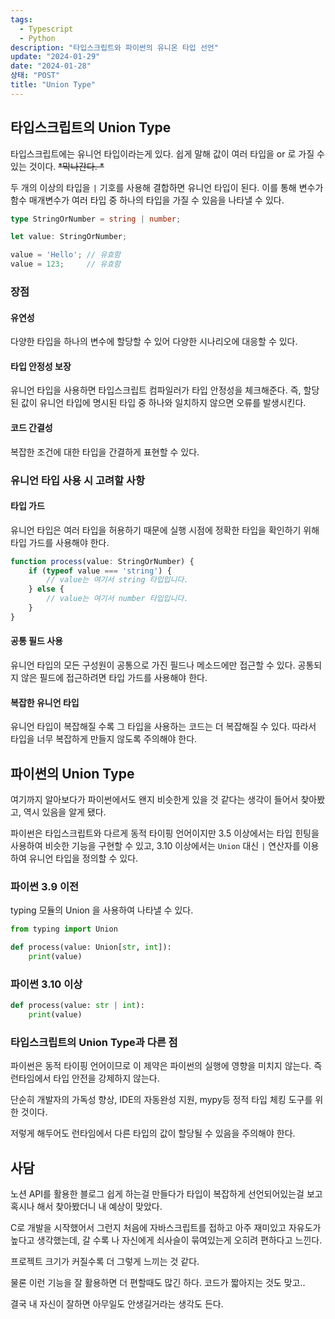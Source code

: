 ```yaml
---
tags:
  - Typescript
  - Python
description: "타입스크립트와 파이썬의 유니온 타입 선언"
update: "2024-01-29"
date: "2024-01-28"
상태: "POST"
title: "Union Type"
---
```

## 타입스크립트의 Union Type

타입스크립트에는 유니언 타입이라는게 있다. 쉽게 말해 값이 여러 타입을 or 로 가질 수 있는 것이다. ~~*막나간다. *~~

두 개의 이상의 타입을 `|` 기호를 사용해 결합하면 유니언 타입이 된다. 이를 통해 변수가 함수 매개변수가 여러 타입 중 하나의 타입을 가질 수 있음을 나타낼 수 있다. 

```typescript
type StringOrNumber = string | number;

let value: StringOrNumber;

value = 'Hello'; // 유효함
value = 123;     // 유효함
```

### 장점

#### 유연성

다양한 타입을 하나의 변수에 할당할 수 있어 다양한 시나리오에 대응할 수 있다. 

#### 타입 안정성 보장

유니언 타입을 사용하면 타입스크립트 컴파일러가 타입 안정성을 체크해준다. 즉, 할당된 값이 유니언 타입에 명시된 타입 중 하나와 일치하지 않으면 오류를 발생시킨다. 

#### 코드 간결성

복잡한 조건에 대한 타입을 간결하게 표현할 수 있다. 

### 유니언 타입 사용 시 고려할 사항

#### 타입 가드

유니언 타입은 여러 타입을 허용하기 때문에 실행 시점에 정확한 타입을 확인하기 위해 타입 가드를 사용해야 한다. 

```typescript
function process(value: StringOrNumber) {
    if (typeof value === 'string') {
        // value는 여기서 string 타입입니다.
    } else {
        // value는 여기서 number 타입입니다.
    }
}
```

#### 공통 필드 사용

유니언 타입의 모든 구성원이 공통으로 가진 필드나 메소드에만 접근할 수 있다. 공통되지 않은 필드에 접근하려면 타입 가드를 사용해야 한다. 

#### 복잡한 유니언 타입

유니언 타입이 복잡해질 수록 그 타입을 사용하는 코드는 더 복잡해질 수 있다. 따라서 타입을 너무 복잡하게 만들지 않도록 주의해야 한다. 

## 파이썬의 Union Type

여기까지 알아보다가 파이썬에서도 왠지 비슷한게 있을 것 같다는 생각이 들어서 찾아봤고, 역시 있음을 알게 됐다. 

파이썬은 타입스크립트와 다르게 동적 타이핑 언어이지만 3.5 이상에서는 타입 힌팅을 사용하여 비슷한 기능을 구현할 수 있고, 3.10 이상에서는 `Union` 대신 `|` 연산자를 이용하여 유니언 타입을 정의할 수 있다. 

### 파이썬 3.9 이전

typing 모듈의 Union 을 사용하여 나타낼 수 있다. 

```python
from typing import Union

def process(value: Union[str, int]):
    print(value)
```

### 파이썬 3.10 이상

```python
def process(value: str | int):
    print(value)
```

### 타입스크립트의 Union Type과 다른 점

파이썬은 동적 타이핑 언어이므로 이 제약은 파이썬의 실행에 영향을 미치지 않는다. 즉 런타임에서 타입 안전을 강제하지 않는다. 

단순히 개발자의 가독성 향상, IDE의 자동완성 지원, mypy등 정적 타입 체킹 도구를 위한 것이다. 

저렇게 해두어도 런타임에서 다른 타입의 값이 할당될 수 있음을 주의해야 한다. 

## 사담

노션 API를 활용한 블로그 쉽게 하는걸 만들다가 타입이 복잡하게 선언되어있는걸 보고 혹시나 해서 찾아봤더니 내 예상이 맞았다. 

C로 개발을 시작했어서 그런지 처음에 자바스크립트를 접하고 아주 재미있고 자유도가 높다고 생각했는데, 갈 수록 나 자신에게 쇠사슬이 묶여있는게 오히려 편하다고 느낀다. 

프로젝트 크기가 커질수록 더 그렇게 느끼는 것 같다. 

물론 이런 기능을 잘 활용하면 더 편할때도 많긴 하다. 코드가 짧아지는 것도 맞고..

결국 내 자신이 잘하면 아무일도 안생길거라는 생각도 든다. 



